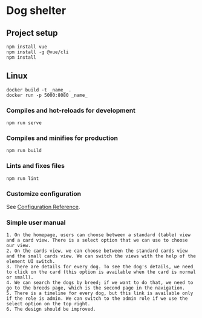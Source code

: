 # Dog shelter

## Project setup

```
npm install vue
npm install -g @vue/cli
npm install 
```
## Linux
```
docker build -t _name_ .
docker run -p 5000:8080 _name_
```
### Compiles and hot-reloads for development

```
npm run serve
```

### Compiles and minifies for production

```
npm run build
```

### Lints and fixes files

```
npm run lint
```

### Customize configuration

See [Configuration Reference](https://cli.vuejs.org/config/).

### Simple user manual
```
1. On the homepage, users can choose between a standard (table) view and a card view. There is a select option that we can use to choose our view.
2. On the cards view, we can choose between the standard cards view and the small cards view. We can switch the views with the help of the element UI switch.
3. There are details for every dog. To see the dog's details, we need to click on the card (this option is available when the card is normal or small).
4. We can search the dogs by breed; if we want to do that, we need to go to the breeds page, which is the second page in the navigation.
5. There is a timeline for every dog, but this link is available only if the role is admin. We can switch to the admin role if we use the select option on the top right.
6. The design should be improved.


